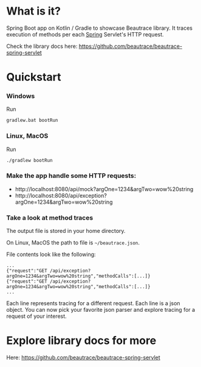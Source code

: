 # What is it?

Spring Boot app on Kotlin / Gradle to showcase Beautrace library. It traces execution of methods per each [Spring](https://spring.io/) Servlet's HTTP request.

Check the library docs here: https://github.com/beautrace/beautrace-spring-servlet

# Quickstart

### Windows

Run
```cmd
gradlew.bat bootRun
```

### Linux, MacOS

Run
```cmd
./gradlew bootRun
```

### Make the app handle some HTTP requests:

- http://localhost:8080/api/mock?argOne=1234&argTwo=wow%20string
- http://localhost:8080/api/exception?argOne=1234&argTwo=wow%20string

### Take a look at method traces

The output file is stored in your home directory.

On Linux, MacOS the path to file is `~/beautrace.json`.

File contents look like the following:
```jsonc
...
{"request":"GET /api/exception?argOne=1234&argTwo=wow%20string","methodCalls":[...]}
{"request":"GET /api/exception?argOne=1234&argTwo=wow%20string","methodCalls":[...]}
...
```

Each line represents tracing for a different request. Each line is a json object. You can now pick your favorite json parser
and explore tracing for a request of your interest.

# Explore library docs for more

Here: https://github.com/beautrace/beautrace-spring-servlet
